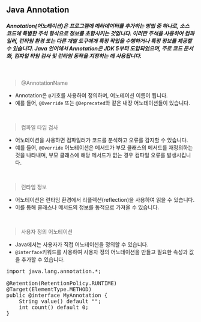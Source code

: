 ## Java Annotation
##### Annotation(어노테이션)은 프로그램에 메타데이터를 추가하는 방법 중 하나로, 소스 코드에 특별한 주석 형식으로 정보를 초함시키는 것입니다. 이러한 주석을 사용하여 컴파일러, 런타임 환경 또는 다른 개발 도구에게 특정 작업을 수행하거나 특정 정보를 제공할 수 있습니다. Java 언어에서 Annotation은 JDK 5부터 도입되었으며, 주로 코드 문서화, 컴파일 타임 검사 및 런타임 동작을 지정하는 데 사용됩니다.
<br>

> @AnnotationName
- Annotation은 `@`기호를 사용하여 정의하며, 어노테이션 이름이 됩니다.
- 예를 들어, `@Override` 또는 `@Deprecated`와 같은 내장 어노테이션들이 있습니다.
<br>

> 컴파일 타임 검사
- 어노테이션을 사용하면 컴파일러가 코드를 분석하고 오류를 감지할 수 있습니다.
- 예를 들어, `@Override` 어노테이션은 메서드가 부모 클래스의 메서드를 재정의하는 것을 나타내며, 부모 클래스에 해당 메서드가 없는 경우 컴파일 오류를 발생시킵니다.
<br>

> 런타임 정보
- 어노테이션은 런타임 환경에서 리플렉션(reflection)을 사용하여 읽을 수 있습니다.
- 이를 통해 클래스나 메서드의 정보를 동적으로 가져올 수 있습니다.
<br>

> 사용자 정의 어노테이션
- Java에서는 사용자가 직접 어노테이션을 정의할 수 있습니다.
- `@interface`키워드를 사용하여 사용자 정의 어노테이션을 만들고 필요한 속성과 값을 추가할 수 있습니다.
<pre>
import java.lang.annotation.*;
  
@Retention(RetentionPolicy.RUNTIME)
@Target(ElementType.METHOD)
public @interface MyAnnotation {
    String value() default "";
    int count() default 0;
}
</pre>
